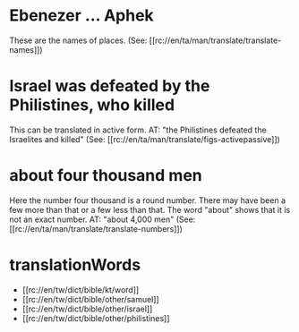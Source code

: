 # Ebenezer ... Aphek

These are the names of places. (See: [[rc://en/ta/man/translate/translate-names]])

# Israel was defeated by the Philistines, who killed

This can be translated in active form. AT: "the Philistines defeated the Israelites and killed" (See: [[rc://en/ta/man/translate/figs-activepassive]])

# about four thousand men

Here the number four thousand is a round number. There may have been a few more than that or a few less than that. The word "about" shows that it is not an exact number. AT: "about 4,000 men" (See: [[rc://en/ta/man/translate/translate-numbers]])

# translationWords

* [[rc://en/tw/dict/bible/kt/word]]
* [[rc://en/tw/dict/bible/other/samuel]]
* [[rc://en/tw/dict/bible/other/israel]]
* [[rc://en/tw/dict/bible/other/philistines]]